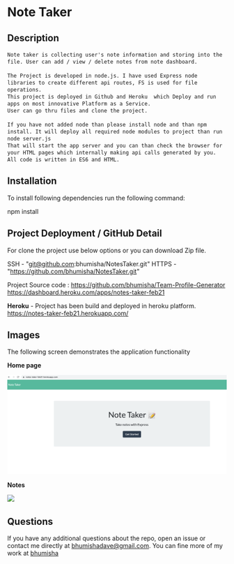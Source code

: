 
# Note Taker 
## Description
    Note taker is collecting user's note information and storing into the file. User can add / view / delete notes from note dashboard.

    The Project is developed in node.js. I have used Express node libraries to create different api routes, FS is used for file operations. 
    This project is deployed in Github and Heroku  which Deploy and run apps on most innovative Platform as a Service.
    User can go thru files and clone the project.

    If you have not added node than please install node and than npm install. It will deploy all required node modules to project than run node server.js
    That will start the app server and you can than check the browser for your HTML pages which internally making api calls generated by you.
    All code is written in ES6 and HTML.

## Installation
To install following dependencies run the following command:

npm install

## Project Deployment / GitHub Detail 

For clone the project use below options or you can download Zip file.

SSH  - "git@github.com:bhumisha/NotesTaker.git"
HTTPS - "https://github.com/bhumisha/NotesTaker.git"

Project Source code :
https://github.com/bhumisha/Team-Profile-Generator
https://dashboard.heroku.com/apps/notes-taker-feb21

**Heroku** - Project has been build and deployed in heroku platform.
https://notes-taker-feb21.herokuapp.com/

## Images 

The following screen demonstrates the application functionality

**Home page**

![](Develop/assets/images/welcomePage.png)

**Notes**

![](Develop/assets/images/NotePage.png)

## Questions

If you have any additional questions about the repo, open an issue or contact me directly at bhumishadave@gmail.com.
You can fine more of my work at [bhumisha](https://github.com/bhumisha)
 
